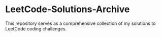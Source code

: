 # LeetCode-Solutions-Archive
This repository serves as a comprehensive collection of my solutions to LeetCode coding challenges.
